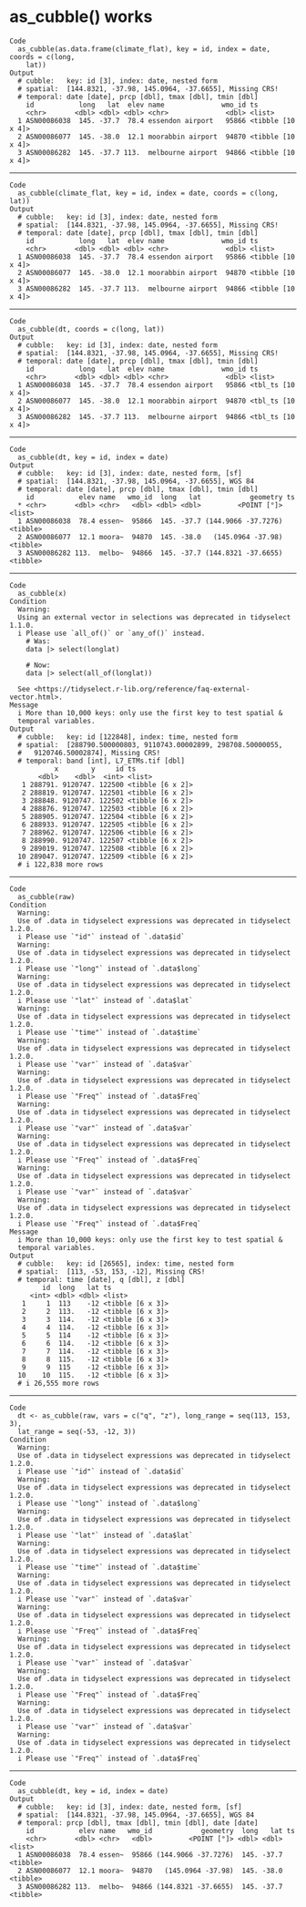 # as_cubble() works

    Code
      as_cubble(as.data.frame(climate_flat), key = id, index = date, coords = c(long,
        lat))
    Output
      # cubble:   key: id [3], index: date, nested form
      # spatial:  [144.8321, -37.98, 145.0964, -37.6655], Missing CRS!
      # temporal: date [date], prcp [dbl], tmax [dbl], tmin [dbl]
        id           long   lat  elev name              wmo_id ts               
        <chr>       <dbl> <dbl> <dbl> <chr>              <dbl> <list>           
      1 ASN00086038  145. -37.7  78.4 essendon airport   95866 <tibble [10 x 4]>
      2 ASN00086077  145. -38.0  12.1 moorabbin airport  94870 <tibble [10 x 4]>
      3 ASN00086282  145. -37.7 113.  melbourne airport  94866 <tibble [10 x 4]>

---

    Code
      as_cubble(climate_flat, key = id, index = date, coords = c(long, lat))
    Output
      # cubble:   key: id [3], index: date, nested form
      # spatial:  [144.8321, -37.98, 145.0964, -37.6655], Missing CRS!
      # temporal: date [date], prcp [dbl], tmax [dbl], tmin [dbl]
        id           long   lat  elev name              wmo_id ts               
        <chr>       <dbl> <dbl> <dbl> <chr>              <dbl> <list>           
      1 ASN00086038  145. -37.7  78.4 essendon airport   95866 <tibble [10 x 4]>
      2 ASN00086077  145. -38.0  12.1 moorabbin airport  94870 <tibble [10 x 4]>
      3 ASN00086282  145. -37.7 113.  melbourne airport  94866 <tibble [10 x 4]>

---

    Code
      as_cubble(dt, coords = c(long, lat))
    Output
      # cubble:   key: id [3], index: date, nested form
      # spatial:  [144.8321, -37.98, 145.0964, -37.6655], Missing CRS!
      # temporal: date [date], prcp [dbl], tmax [dbl], tmin [dbl]
        id           long   lat  elev name              wmo_id ts               
        <chr>       <dbl> <dbl> <dbl> <chr>              <dbl> <list>           
      1 ASN00086038  145. -37.7  78.4 essendon airport   95866 <tbl_ts [10 x 4]>
      2 ASN00086077  145. -38.0  12.1 moorabbin airport  94870 <tbl_ts [10 x 4]>
      3 ASN00086282  145. -37.7 113.  melbourne airport  94866 <tbl_ts [10 x 4]>

---

    Code
      as_cubble(dt, key = id, index = date)
    Output
      # cubble:   key: id [3], index: date, nested form, [sf]
      # spatial:  [144.8321, -37.98, 145.0964, -37.6655], WGS 84
      # temporal: date [date], prcp [dbl], tmax [dbl], tmin [dbl]
        id           elev name   wmo_id  long   lat            geometry ts      
      * <chr>       <dbl> <chr>   <dbl> <dbl> <dbl>         <POINT [°]> <list>  
      1 ASN00086038  78.4 essen~  95866  145. -37.7 (144.9066 -37.7276) <tibble>
      2 ASN00086077  12.1 moora~  94870  145. -38.0   (145.0964 -37.98) <tibble>
      3 ASN00086282 113.  melbo~  94866  145. -37.7 (144.8321 -37.6655) <tibble>

---

    Code
      as_cubble(x)
    Condition
      Warning:
      Using an external vector in selections was deprecated in tidyselect 1.1.0.
      i Please use `all_of()` or `any_of()` instead.
        # Was:
        data |> select(longlat)
      
        # Now:
        data |> select(all_of(longlat))
      
      See <https://tidyselect.r-lib.org/reference/faq-external-vector.html>.
    Message
      i More than 10,000 keys: only use the first key to test spatial &
      temporal variables.
    Output
      # cubble:   key: id [122848], index: time, nested form
      # spatial:  [288790.500000803, 9110743.00002899, 298708.50000055,
      #   9120746.50002874], Missing CRS!
      # temporal: band [int], L7_ETMs.tif [dbl]
               x        y     id ts              
           <dbl>    <dbl>  <int> <list>          
       1 288791. 9120747. 122500 <tibble [6 x 2]>
       2 288819. 9120747. 122501 <tibble [6 x 2]>
       3 288848. 9120747. 122502 <tibble [6 x 2]>
       4 288876. 9120747. 122503 <tibble [6 x 2]>
       5 288905. 9120747. 122504 <tibble [6 x 2]>
       6 288933. 9120747. 122505 <tibble [6 x 2]>
       7 288962. 9120747. 122506 <tibble [6 x 2]>
       8 288990. 9120747. 122507 <tibble [6 x 2]>
       9 289019. 9120747. 122508 <tibble [6 x 2]>
      10 289047. 9120747. 122509 <tibble [6 x 2]>
      # i 122,838 more rows

---

    Code
      as_cubble(raw)
    Condition
      Warning:
      Use of .data in tidyselect expressions was deprecated in tidyselect 1.2.0.
      i Please use `"id"` instead of `.data$id`
      Warning:
      Use of .data in tidyselect expressions was deprecated in tidyselect 1.2.0.
      i Please use `"long"` instead of `.data$long`
      Warning:
      Use of .data in tidyselect expressions was deprecated in tidyselect 1.2.0.
      i Please use `"lat"` instead of `.data$lat`
      Warning:
      Use of .data in tidyselect expressions was deprecated in tidyselect 1.2.0.
      i Please use `"time"` instead of `.data$time`
      Warning:
      Use of .data in tidyselect expressions was deprecated in tidyselect 1.2.0.
      i Please use `"var"` instead of `.data$var`
      Warning:
      Use of .data in tidyselect expressions was deprecated in tidyselect 1.2.0.
      i Please use `"Freq"` instead of `.data$Freq`
      Warning:
      Use of .data in tidyselect expressions was deprecated in tidyselect 1.2.0.
      i Please use `"var"` instead of `.data$var`
      Warning:
      Use of .data in tidyselect expressions was deprecated in tidyselect 1.2.0.
      i Please use `"Freq"` instead of `.data$Freq`
      Warning:
      Use of .data in tidyselect expressions was deprecated in tidyselect 1.2.0.
      i Please use `"var"` instead of `.data$var`
      Warning:
      Use of .data in tidyselect expressions was deprecated in tidyselect 1.2.0.
      i Please use `"Freq"` instead of `.data$Freq`
    Message
      i More than 10,000 keys: only use the first key to test spatial &
      temporal variables.
    Output
      # cubble:   key: id [26565], index: time, nested form
      # spatial:  [113, -53, 153, -12], Missing CRS!
      # temporal: time [date], q [dbl], z [dbl]
            id  long   lat ts              
         <int> <dbl> <dbl> <list>          
       1     1  113    -12 <tibble [6 x 3]>
       2     2  113.   -12 <tibble [6 x 3]>
       3     3  114.   -12 <tibble [6 x 3]>
       4     4  114.   -12 <tibble [6 x 3]>
       5     5  114    -12 <tibble [6 x 3]>
       6     6  114.   -12 <tibble [6 x 3]>
       7     7  114.   -12 <tibble [6 x 3]>
       8     8  115.   -12 <tibble [6 x 3]>
       9     9  115    -12 <tibble [6 x 3]>
      10    10  115.   -12 <tibble [6 x 3]>
      # i 26,555 more rows

---

    Code
      dt <- as_cubble(raw, vars = c("q", "z"), long_range = seq(113, 153, 3),
      lat_range = seq(-53, -12, 3))
    Condition
      Warning:
      Use of .data in tidyselect expressions was deprecated in tidyselect 1.2.0.
      i Please use `"id"` instead of `.data$id`
      Warning:
      Use of .data in tidyselect expressions was deprecated in tidyselect 1.2.0.
      i Please use `"long"` instead of `.data$long`
      Warning:
      Use of .data in tidyselect expressions was deprecated in tidyselect 1.2.0.
      i Please use `"lat"` instead of `.data$lat`
      Warning:
      Use of .data in tidyselect expressions was deprecated in tidyselect 1.2.0.
      i Please use `"time"` instead of `.data$time`
      Warning:
      Use of .data in tidyselect expressions was deprecated in tidyselect 1.2.0.
      i Please use `"var"` instead of `.data$var`
      Warning:
      Use of .data in tidyselect expressions was deprecated in tidyselect 1.2.0.
      i Please use `"Freq"` instead of `.data$Freq`
      Warning:
      Use of .data in tidyselect expressions was deprecated in tidyselect 1.2.0.
      i Please use `"var"` instead of `.data$var`
      Warning:
      Use of .data in tidyselect expressions was deprecated in tidyselect 1.2.0.
      i Please use `"Freq"` instead of `.data$Freq`
      Warning:
      Use of .data in tidyselect expressions was deprecated in tidyselect 1.2.0.
      i Please use `"var"` instead of `.data$var`
      Warning:
      Use of .data in tidyselect expressions was deprecated in tidyselect 1.2.0.
      i Please use `"Freq"` instead of `.data$Freq`

---

    Code
      as_cubble(dt, key = id, index = date)
    Output
      # cubble:   key: id [3], index: date, nested form, [sf]
      # spatial:  [144.8321, -37.98, 145.0964, -37.6655], WGS 84
      # temporal: prcp [dbl], tmax [dbl], tmin [dbl], date [date]
        id           elev name   wmo_id            geometry  long   lat ts      
        <chr>       <dbl> <chr>   <dbl>         <POINT [°]> <dbl> <dbl> <list>  
      1 ASN00086038  78.4 essen~  95866 (144.9066 -37.7276)  145. -37.7 <tibble>
      2 ASN00086077  12.1 moora~  94870   (145.0964 -37.98)  145. -38.0 <tibble>
      3 ASN00086282 113.  melbo~  94866 (144.8321 -37.6655)  145. -37.7 <tibble>

